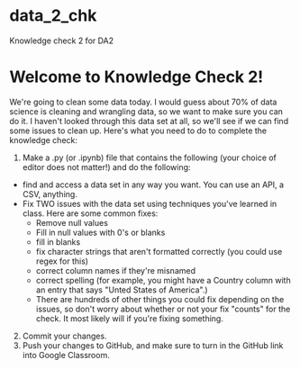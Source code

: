 # data_2_chk
Knowledge check 2 for DA2 
# Welcome to Knowledge Check 2!

We're going to clean some data today. I would guess about 70% of data science is cleaning and wrangling data, so we want to make sure you can do it. I haven't looked through this data set at all, so we'll see if we can find some issues to clean up. Here's what you need to do to complete the knowledge check: 

1. Make a .py (or .ipynb) file that contains the following (your choice of editor does not matter!) and do the following: 
- find and access a data set in any way you want. You can use an API, a CSV, anything. 
- Fix TWO issues with the data set using techniques you've learned in class. Here are some common fixes: 
  - Remove null values 
  - Fill in null values with 0's or blanks 
  - fill in blanks 
  - fix character strings that aren't formatted correctly (you could use regex for this) 
  - correct column names if they're misnamed 
  - correct spelling (for example, you might have a Country column with an entry that says "Unted States of America".) 
  -  There are hundreds of other things you could fix depending on the issues, so don't worry about whether or not your fix "counts" for the check. It most likely will if you're fixing something.
2. Commit your changes.
3. Push your changes to GitHub, and make sure to turn in the GitHub link into Google Classroom.


